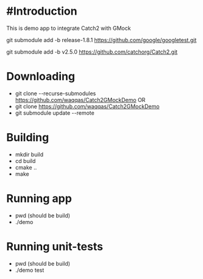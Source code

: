 #Introduction
===

This is demo app to integrate Catch2 with GMock

git submodule add -b release-1.8.1 https://github.com/google/googletest.git

git submodule add -b v2.5.0 https://github.com/catchorg/Catch2.git

Downloading
===

- git clone --recurse-submodules https://github.com/waqqas/Catch2GMockDemo
OR
- git clone https://github.com/waqqas/Catch2GMockDemo
- git submodule update --remote

Building
===

- mkdir build
- cd build
- cmake ..
- make


Running app
===


- pwd (should be build)
- ./demo

Running unit-tests
===

- pwd (should be build)
- ./demo test



